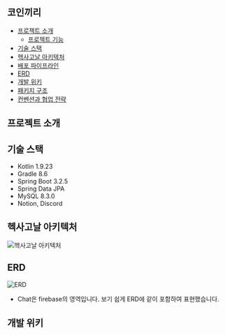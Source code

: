 ## 코인끼리

- [프로젝트 소개](#프로젝트-소개)
    * [프로젝트 기능](#프로젝트-기능)
- [기술 스택](#기술-스택)
- [헥사고날 아키텍처](#헥사고날-아키텍처)
- [배포 파이프라인](#배포-파이프라인)
- [ERD](#erd)
- [개발 위키](#개발-위키)
- [패키지 구조](#패키지-구조)
- [컨벤션과 협업 전략](#컨벤션과-협업-전략)

## 프로젝트 소개

## 기술 스택

- Kotlin 1.9.23
- Gradle 8.6
- Spring Boot 3.2.5
- Spring Data JPA
- MySQL 8.3.0
- Notion, Discord

## 헥사고날 아키텍처

![헥사고날 아키텍처](https://github.com/user-attachments/assets/19825ae3-bbda-4a59-abe5-8e8b7040062b)

## ERD

![ERD](https://github.com/user-attachments/assets/33a0f7e4-941f-4b9e-8817-8931a55857eb)

- Chat은 firebase의 영역입니다. 보기 쉽게 ERD에 같이 포함하여 표현했습니다.

## 개발 위키

